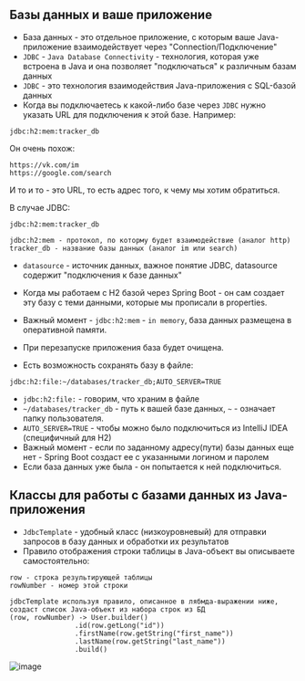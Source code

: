 ## Базы данных и ваше приложение

* База данных - это отдельное приложение, с которым ваше Java-приложение взаимодействует через "Connection/Подключение"
* `JDBC` - `Java Database Connectivity` - технология, которая уже встроена в Java и она позволяет "подключаться" к различным базам данных
* `JDBC` - это технология взаимодействия Java-приложения с SQL-базой данных
* Когда вы подключаетесь к какой-либо базе через `JDBC` нужно указать URL для подключения к этой базе. Например:

```
jdbc:h2:mem:tracker_db
```

Он очень похож:

```
https://vk.com/im
https://google.com/search
```

И то и то - это URL, то есть адрес того, к чему мы хотим обратиться.

В случае JDBC:

```
jdbc:h2:mem:tracker_db

jdbc:h2:mem - протокол, по которму будет взаимодействие (аналог http)
tracker_db - название базы данных (аналог im или search)
```

* `datasource` - источник данных, важное понятие JDBC, datasource содержит "подключения к базе данных"

* Когда мы работаем с H2 базой через Spring Boot - он сам создает эту базу с теми данными, которые мы прописали в properties.
* Важный момент - `jdbc:h2:mem` - `in memory`, база данных размещена в оперативной памяти.
* При перезапуске приложения база будет очищена.

* Есть возможность сохранять базу в файле:

```
jdbc:h2:file:~/databases/tracker_db;AUTO_SERVER=TRUE
```

* `jdbc:h2:file:` - говорим, что храним в файле
* `~/databases/tracker_db` - путь к вашей базе данных, `~` - означает папку пользователя.
* `AUTO_SERVER=TRUE` - чтобы можно было подключиться из IntelliJ IDEA (специфичный для H2)
* Важный момент - если по заданному адресу(пути) базы данных еще нет - Spring Boot создаст ее с указанными логином и паролем
* Если база данных уже была - он попытается к ней подключиться.

## Классы для работы с базами данных из Java-приложения

* `JdbcTemplate` - удобный класс (низкоуровневый) для отправки запросов в базу данных и обработки их результатов
* Правило отображения строки таблицы в Java-объект вы описываете самостоятельно:

```
row - строка результирующей таблицы
rowNumber - номер этой строки

jdbcTemplate используя правило, описанное в лябмда-выражении ниже, создаст список Java-объект из набора строк из БД
(row, rowNumber) -> User.builder()
                .id(row.getLong("id"))
                .firstName(row.getString("first_name"))
                .lastName(row.getString("last_name"))
                .build()
```

![image](https://raw.githubusercontent.com/ait-tr/cohort23/main/back_end/lesson_12/img/1.png)